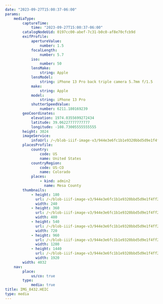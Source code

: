 ```yaml
---
date: "2023-09-27T15:00:37-06:00"
params:
    mediaType:
        captureTime:
            time: "2023-09-27T15:00:37-06:00"
        catalogNodeUid: 0197cc00-abef-7c31-b0c0-af8e70cfcb9d
        exifProfile:
            apertureValue:
                number: 1.5
            focalLength:
                number: 5.7
            iso:
                number: 50
            lensMake:
                string: Apple
            lensModel:
                string: iPhone 13 Pro back triple camera 5.7mm f/1.5
            make:
                string: Apple
            model:
                string: iPhone 13 Pro
            shutterSpeedValue:
                number: 6211.180169239
        geoCoordinates:
            elevation: 1974.0355699272434
            latitude: 39.06227777777777
            longitude: -108.73005555555555
        height: 3024
        imageService:
            infoUrl: /~/blob-iiif-image-v3/944e3e6fc1b1e9320bbd5d9e1f4ff2b17f124f98d5764c255cbd348035c4e0b7/info.json
        placesProfile:
            country:
                code: US
                name: United States
            countryRegion:
                code: US-CO
                name: Colorado
            places:
                - kind: admin2
                  name: Mesa County
        thumbnails:
            - height: 180
              url: /~/blob-iiif-image-v3/944e3e6fc1b1e9320bbd5d9e1f4ff2b17f124f98d5764c255cbd348035c4e0b7/full/240%2C180/0/default.jpg
              width: 240
            - height: 360
              url: /~/blob-iiif-image-v3/944e3e6fc1b1e9320bbd5d9e1f4ff2b17f124f98d5764c255cbd348035c4e0b7/full/480%2C360/0/default.jpg
              width: 480
            - height: 540
              url: /~/blob-iiif-image-v3/944e3e6fc1b1e9320bbd5d9e1f4ff2b17f124f98d5764c255cbd348035c4e0b7/full/720%2C540/0/default.jpg
              width: 720
            - height: 960
              url: /~/blob-iiif-image-v3/944e3e6fc1b1e9320bbd5d9e1f4ff2b17f124f98d5764c255cbd348035c4e0b7/full/1280%2C960/0/default.jpg
              width: 1280
            - height: 1440
              url: /~/blob-iiif-image-v3/944e3e6fc1b1e9320bbd5d9e1f4ff2b17f124f98d5764c255cbd348035c4e0b7/full/1920%2C1440/0/default.jpg
              width: 1920
        width: 4032
    nav:
        place:
            us/co: true
        type:
            media: true
title: IMG_8432.HEIC
type: media
---
```

